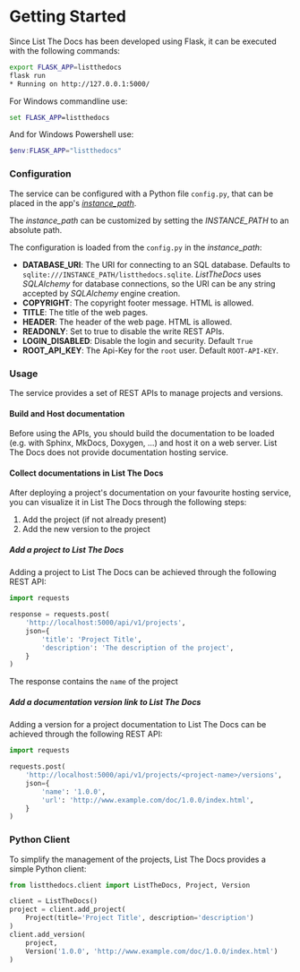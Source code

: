 # Getting Started

Since List The Docs has been developed using Flask, it can be executed with
the following commands:

```bash
export FLASK_APP=listthedocs
flask run
* Running on http://127.0.0.1:5000/
```

For Windows commandline use:

```bat
set FLASK_APP=listthedocs
```

And for Windows Powershell use:

```powershell
$env:FLASK_APP="listthedocs"
```

### Configuration

The service can be configured with a Python file `config.py`, that can be placed
in the app's [*instance_path*](https://flask.palletsprojects.com/en/1.0.x/config/#instance-folders).

The *instance_path* can be customized by setting the *INSTANCE_PATH* to an
absolute path.

The configuration is loaded from the `config.py` in the *instance_path*:

- **DATABASE_URI**: The URI for connecting to an SQL database. Defaults to 
  `sqlite:///INSTANCE_PATH/listthedocs.sqlite`. *ListTheDocs* uses *SQLAlchemy* for 
  database connections, so the URI can be any string accepted by *SQLAlchemy* engine creation.
- **COPYRIGHT**: The copyright footer message. HTML is allowed.
- **TITLE**: The title of the web pages.
- **HEADER**: The header of the web page. HTML is allowed.
- **READONLY**: Set to true to disable the write REST APIs.
- **LOGIN_DISABLED**: Disable the login and security. Default ``True``
- **ROOT_API_KEY**: The Api-Key for the `root` user. Default `ROOT-API-KEY`.

### Usage

The service provides a set of REST APIs to manage projects and versions.

#### Build and Host documentation

Before using the APIs, you should build the documentation to be loaded (e.g.
with Sphinx, MkDocs, Doxygen, ...) and host it on a web server. List The Docs
does not provide documentation hosting service.

#### Collect documentations in List The Docs

After deploying a project's documentation on your favourite hosting service,
you can visualize it in List The Docs through the following steps:

1. Add the project (if not already present)
2. Add the new version to the project

##### Add a project to List The Docs

Adding a project to List The Docs can be achieved through the following
REST API:

``` python
import requests

response = requests.post(
    'http://localhost:5000/api/v1/projects',
    json={
        'title': 'Project Title',
        'description': 'The description of the project',
    }
)

```

The response contains the `name` of the project

##### Add a documentation version link to List The Docs

Adding a version for a project documentation to List The Docs can be achieved
through the following REST API:

``` python
import requests

requests.post(
    'http://localhost:5000/api/v1/projects/<project-name>/versions',
    json={
        'name': '1.0.0',
        'url': 'http://www.example.com/doc/1.0.0/index.html',
    }
)
```

### Python Client

To simplify the management of the projects, List The Docs provides a
simple Python client:

``` python
from listthedocs.client import ListTheDocs, Project, Version

client = ListTheDocs()
project = client.add_project(
    Project(title='Project Title', description='description')
)
client.add_version(
    project,
    Version('1.0.0', 'http://www.example.com/doc/1.0.0/index.html')
)
```
